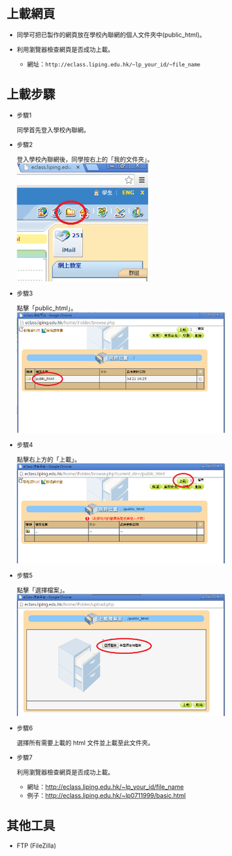 # 上載網頁

- 同學可把已製作的網頁放在學校內聯網的個人文件夾中(public_html)。

- 利用瀏覽器檢查網頁是否成功上載。
    - 網址：`http://eclass.liping.edu.hk/~lp_your_id/~file_name`

# 上載步驟
- 步驟1
 
    同學首先登入學校內聯網。

- 步驟2
 
    登入學校內聯網後，同學按右上的「我的文件夾」。
![](./image/upload03.png)

- 步驟3
 
    點擊「public_html」。
![](./image/upload04.png)


- 步驟4
 
    點擊右上方的「上載」。
![](./image/upload05.png)

- 步驟5
 
    點擊「選擇檔案」。
![](./image/upload06.png)

- 步驟6
 
    選擇所有需要上載的 html 文件並上載至此文件夾。


- 步驟7
 
    利用瀏覽器檢查網頁是否成功上載。
    - 網址：http://eclass.liping.edu.hk/~lp_your_id/file_name
    - 例子：http://eclass.liping.edu.hk/~lp0711999/basic.html


# 其他工具
- FTP (FileZilla)


